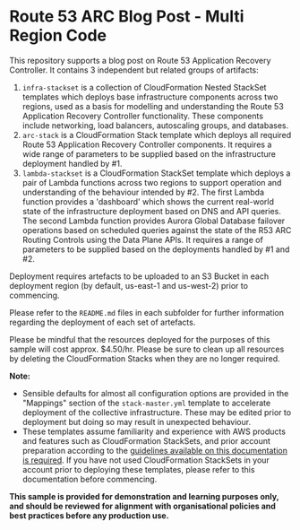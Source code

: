 # Route 53 ARC Blog Post - Multi Region Code

This repository supports a blog post on Route 53 Application Recovery Controller.  It contains 3 independent but related groups of artifacts:
1. `infra-stackset` is a collection of CloudFormation Nested StackSet templates which deploys base infrastructure components across two regions, used as a basis for modelling and understanding the Route 53 Application Recovery Controller functionality.  These components include networking, load balancers, autoscaling groups, and databases.
1. `arc-stack` is a CloudFormation Stack template which deploys all required Route 53 Application Recovery Controller components.  It requires a wide range of parameters to be supplied based on the infrastructure deployment handled by #1.
1. `lambda-stackset` is a CloudFormation StackSet template which deploys a pair of Lambda functions across two regions to support operation and understanding of the behaviour intended by #2.  The first Lambda function provides a 'dashboard' which shows the current real-world state of the infrastructure deployment based on DNS and API queries.  The second Lambda function provides Aurora Global Database failover operations based on scheduled queries against the state of the R53 ARC Routing Controls using the Data Plane APIs.  It requires a range of parameters to be supplied based on the deployments handled by #1 and #2.

Deployment requires artefacts to be uploaded to an S3 Bucket in each deployment region (by default, us-east-1 and us-west-2) prior to commencing.

Please refer to the `README.md` files in each subfolder for further information regarding the deployment of each set of artefacts.

Please be mindful that the resources deployed for the purposes of this sample will cost approx. $4.50/hr.  Please be sure to clean up all resources by deleting the CloudFormation Stacks when they are no longer required.

**Note:**
* Sensible defaults for almost all configuration options are provided in the "Mappings" section of the `stack-master.yml` template to accelerate deployment of the collective infrastructure. These may be edited prior to deployment but doing so may result in unexpected behaviour.
* These templates assume familiarity and experience with AWS products and features such as CloudFormation StackSets, and prior account preparation according to the [guidelines available on this documentation is required](https://docs.aws.amazon.com/AWSCloudFormation/latest/UserGuide/stacksets-prereqs-self-managed.html).  If you have not used CloudFormation StackSets in your account prior to deploying these templates, please refer to this documentation before commencing.

**This sample is provided for demonstration and learning purposes only, and should be reviewed for alignment with organisational policies and best practices before any production use.**
